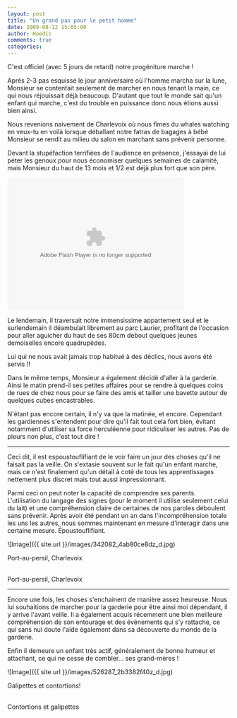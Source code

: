 ```yaml
---
layout: post
title: "Un grand pas pour le petit homme"
date: 2009-08-12 15:05:00
author: Hoedic
comments: true
categories: 
---
```



C'est officiel (avec 5 jours de retard) notre progéniture marche !

Après 2-3 pas esquissé le jour anniversaire où l'homme marcha sur la lune, Monsieur se contentait seulement de marcher en nous tenant la main, ce qui nous réjouissait déjà beaucoup. D'autant que tout le monde sait qu'un enfant qui marche, c'est du trouble en puissance donc nous étions aussi bien ainsi.

Nous revenions naivement de Charlevoix où nous fîmes du whales watching en veux-tu en voilà lorsque déballant notre fatras de bagages à bébé Monsieur se rendit au milieu du salon en marchant sans prévenir personne.

Devant la stupéfaction terrifiées de l'audience en présence, j'essayai de lui péter les genoux pour nous économiser quelques semaines de calamité, mais Monsieur du haut de 13 mois et 1/2 est déjà plus fort que son père.

<object type="application/x-shockwave-flash" width="400" height="300" data="http://www.flickr.com/apps/video/stewart.swf?v=71377" classid="clsid:D27CDB6E-AE6D-11cf-96B8-444553540000"> <param name="flashvars" value="intl_lang=en-us&photo_secret=84b05511f7&photo_id=3813983005"></param> <param name="movie" value="http://www.flickr.com/apps/video/stewart.swf?v=71377"></param> <param name="bgcolor" value="#000000"></param> <param name="allowFullScreen" value="true"></param><embed type="application/x-shockwave-flash" src="http://www.flickr.com/apps/video/stewart.swf?v=71377" bgcolor="#000000" allowfullscreen="true" flashvars="intl_lang=en-us&photo_secret=84b05511f7&photo_id=3813983005" height="300" width="400"></embed></object>

Le lendemain, il traversait notre immensissime appartement seul et le surlendemain il déambulait librement au parc Laurier, profitant de l'occasion pour aller aguicher du haut de ses 80cm debout quelques jeunes demoiselles encore quadrupèdes.

Lui qui ne nous avait jamais trop habitué à des déclics, nous avons été servis !!

Dans le même temps, Monsieur a également décidé d'aller à la garderie. Ainsi le matin prend-il ses petites affaires pour se rendre à quelques coins de rues de chez nous pour se faire des amis et tailler une bavette autour de quelques cubes encastrables.

N'étant pas encore certain, il n'y va que la matinée, et encore. Cependant les gardiennes s'entendent pour dire qu'il fait tout cela fort bien, évitant notamment d'utiliser sa force herculéenne pour ridiculiser les autres. Pas de pleurs non plus, c'est tout dire !

***

Ceci dit, il est espoustouflifiant de le voir faire un jour des choses qu'il ne faisait pas la veille. On s'extasie souvent sur le fait qu'un enfant marche, mais ce n'est finalement qu'un détail à coté de tous les apprentissages nettement plus discret mais tout aussi impressionnant.

Parmi ceci on peut noter la capacité de comprendre ses parents. L'utilisation du langage des signes (pour le moment il utilise seulement celui du lait) et une compréhension claire de certaines de nos paroles déboulent sans prévenir. Après avoir été pendant un an dans l'incompréhension totale les uns les autres, nous sommes maintenant en mesure d'interagir dans une certaine mesure. Époustouflifiant.

![Image]({{ site.url }}/images/342082_4ab80ce8dz_d.jpg)
<div class="photoattrib">Port-au-persil, Charlevoix</div>

<br/>Port-au-persil, Charlevoix


***

Encore une fois, les choses s'enchainent de manière assez heureuse. Nous lui souhaitions de marcher pour la garderie pour être ainsi moi dépendant, il y arrive l'avant veille. Il a également acquis récemment une bien meilleure compréhension de son entourage et des événements qui s'y rattache, ce qui sans nul doute l'aide également dans sa découverte du monde de la garderie.

Enfin il demeure un enfant très actif, généralement de bonne humeur et attachant, ce qui ne cesse de combler... ses grand-mères !

![Image]({{ site.url }}/images/526287_2b3382f40z_d.jpg)
<div class="photoattrib">Galipettes et contortions!</div>

<br/>Contortions et galipettes